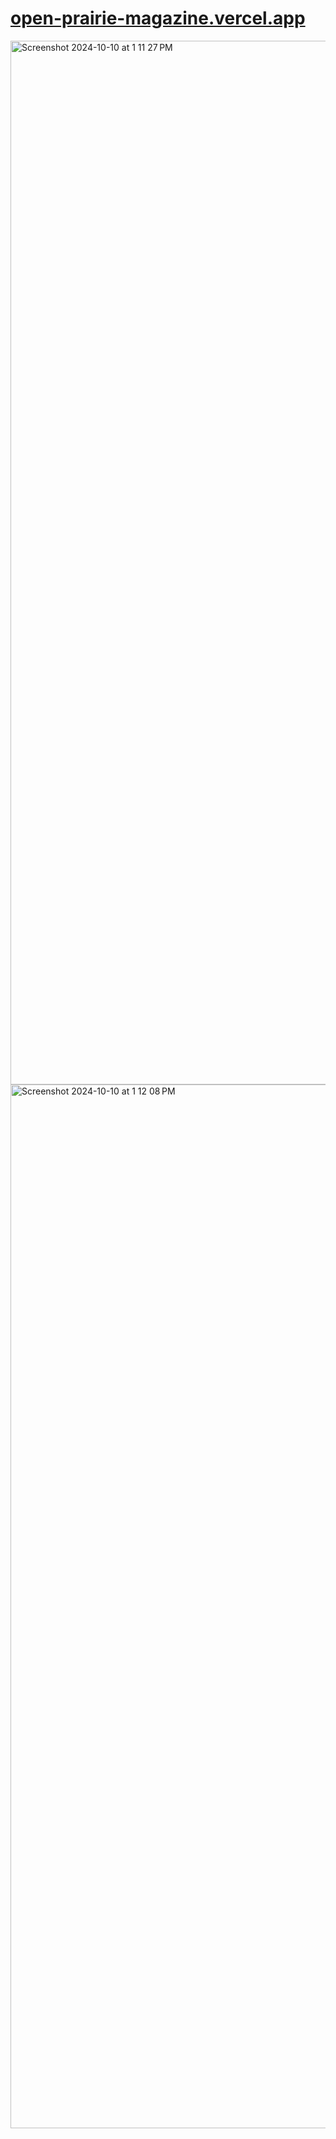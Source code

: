 # [open-prairie-magazine.vercel.app](https://open-prairie-magazine.vercel.app/)
<img width="1670" alt="Screenshot 2024-10-10 at 1 11 27 PM" src="https://github.com/user-attachments/assets/61f71cba-45ae-43af-b00b-2c6423a78437">
<img width="1670" alt="Screenshot 2024-10-10 at 1 12 08 PM" src="https://github.com/user-attachments/assets/9ccb31d7-700d-48d8-b828-0ea48f3a6511">
